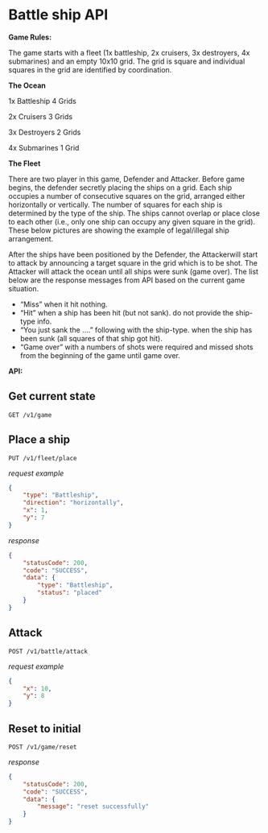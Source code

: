 # Battle ship API

**Game Rules:**

The game starts with a fleet (1x battleship, 2x cruisers, 3x destroyers, 4x submarines) and an empty
10x10 grid. The grid is square and individual squares in the grid are identified by coordination.

**The Ocean**

1x Battleship 4 Grids

2x Cruisers 3 Grids

3x Destroyers 2 Grids

4x Submarines 1 Grid

**The Fleet**

There are two player in this game, Defender​ and Attacker​. Before game begins, the defender​ secretly
placing the ships on a grid. Each ship occupies a number of consecutive squares on the grid, arranged
either horizontally or vertically​.
The number of squares for each ship is determined by the type of the ship. The ships cannot overlap or
place close to each other (i.e., only one ship can occupy any given square in the grid). These below
pictures are showing the example of legal/illegal ship arrangement.

After the ships have been positioned by the Defender​, the Attacker​ will start to attack by announcing a
target square in the grid which is to be shot. The Attacker​ will attack the ocean until all ships were
sunk (game over).
The list below are the response messages from API based on the current game situation.
- “Miss”​ when it hit nothing.
- “Hit”​ when a ship has been hit (but not sank). do not​ provide the ship-type info.
- “You just sank the ....”​ following with the ship-type. when the ship has been sunk (all squares
of that ship got hit).
- “Game over”​ with a numbers of shots were required​ and missed shots​ from the beginning
of the game until game over.

**API:**

## Get current state 
```
GET /v1/game
```

## Place a ship
```
PUT /v1/fleet/place
```

*request example*
```json
{
	"type": "Battleship",
	"direction": "horizontally",
	"x": 1,
	"y": 7
}
```

*response*
```json
{
    "statusCode": 200,
    "code": "SUCCESS",
    "data": {
        "type": "Battleship",
        "status": "placed"
    }
}
```

## Attack
 ```
 POST /v1/battle/attack
 ```

*request example*
```json
{
	"x": 10,
	"y": 8
}
```

## Reset to initial
```
POST /v1/game/reset
```
*response*
```json
{
    "statusCode": 200,
    "code": "SUCCESS",
    "data": {
        "message": "reset successfully"
    }
}
```
